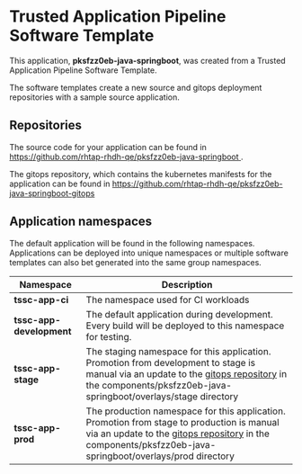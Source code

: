 # Trusted Application Pipeline Software Template

This application, **pksfzz0eb-java-springboot**, was created from a Trusted Application Pipeline Software Template.

The software templates create a new source and gitops deployment repositories with a sample source application. 

## Repositories

The source code for your application can be found in [https://github.com/rhtap-rhdh-qe/pksfzz0eb-java-springboot ](https://github.com/rhtap-rhdh-qe/pksfzz0eb-java-springboot ).
 
The gitops repository, which contains the kubernetes manifests for the application can be found in 
[https://github.com/rhtap-rhdh-qe/pksfzz0eb-java-springboot-gitops ](https://github.com/rhtap-rhdh-qe/pksfzz0eb-java-springboot-gitops ) 

## Application namespaces 

The default application will be found in the following namespaces. Applications can be deployed into unique namespaces or multiple software templates can also bet generated into the same group namespaces.  

|  Namespace   |  Description   |  
| -------- | -------- |
| **tssc-app-ci** | The namespace used for CI workloads |
| **tssc-app-development** | The default application during development. Every build will be deployed to this namespace for testing. |
| **tssc-app-stage** | The staging namespace for this application. Promotion from development to stage is manual via an update to the [gitops repository](https://github.com/rhtap-rhdh-qe/pksfzz0eb-java-springboot-gitops ) in the components/pksfzz0eb-java-springboot/overlays/stage directory |
| **tssc-app-prod** | The production namespace for this application. Promotion from stage to production is manual via an update to the [gitops repository](https://github.com/rhtap-rhdh-qe/pksfzz0eb-java-springboot-gitops ) in the components/pksfzz0eb-java-springboot/overlays/prod directory |